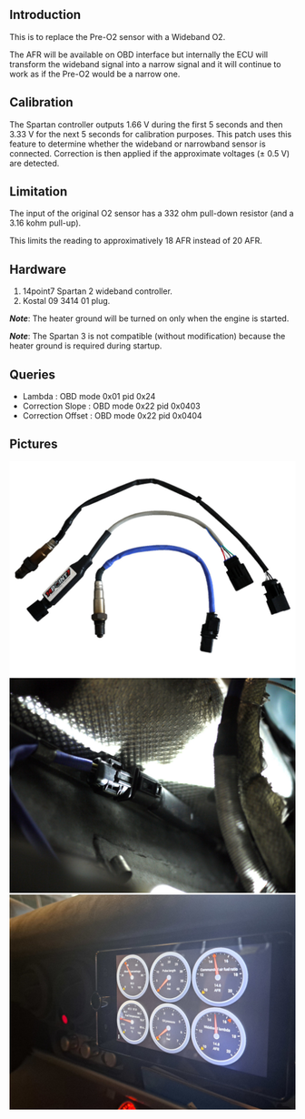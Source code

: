 ## Introduction

This is to replace the Pre-O2 sensor with a Wideband O2.

The AFR will be available on OBD interface but internally the ECU will
transform the wideband signal into a narrow signal and it will continue
to work as if the Pre-O2 would be a narrow one.

## Calibration

The Spartan controller outputs 1.66 V during the first 5 seconds and then 3.33 V
for the next 5 seconds for calibration purposes. This patch uses this feature to
determine whether the wideband or narrowband sensor is connected. Correction is
then applied if the approximate voltages (± 0.5 V) are detected.

## Limitation

The input of the original O2 sensor has a 332 ohm pull-down resistor (and a
3.16 kohm pull-up).

This limits the reading to approximatively 18 AFR instead of 20 AFR.

## Hardware

 1. 14point7 Spartan 2 wideband controller.
 2. Kostal 09 3414 01 plug.

***Note***: The heater ground will be turned on only when the engine is started.

***Note***: The Spartan 3 is not compatible (without modification) because the
heater ground is required during startup.

## Queries

 - Lambda            : OBD mode 0x01 pid 0x24
 - Correction Slope  : OBD mode 0x22 pid 0x0403
 - Correction Offset : OBD mode 0x22 pid 0x0404

## Pictures

![alt text](../../../documentation/Usage/wideband/spartan2.jpg "Spartan 2 Wideband Controller")
![alt text](../../../documentation/Usage/wideband/oncar.jpg "Mounted on the car")
![alt text](../../../documentation/Usage/wideband/obdapp.jpg "Result in a OBD Application")
